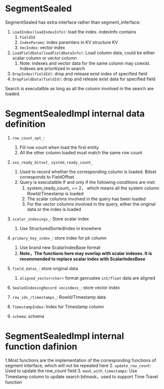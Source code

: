 # SegmentSealed
SegmentSealed has extra interface rather than segment_inferface:

1. `LoadIndex(loadIndexInfo)`: load the index. indexInfo contains
    1. `FieldId`
    2. `IndexParams`: index paramters in KV structure KV 
    3. `VecIndex`: vector index
2. `LoadFieldData(loadFieldDataInfo)`: Load column data, could be either scalar column or vector column
    1. Note: indexes and vector data for the same column may coexist. Indexes are prioritized in search 
3. `DropIndex(fieldId)`: drop and release exist index of specified field 
4. `DropFieldData(fieldId)`: drop and release exist data for specified field

Search is executatble as long as all the column involved in the search are loaded.

# SegmentSealedImpl internal data definition
1. `row_count_opt_`:
   1. Fill row count when load the first entity
   2. All the other column loaded must match the same row count
3. `xxx_ready_bitset_` `system_ready_count_`
   1. Used to record whether the corresponding column is loaded. Bitset corresponds to FieldOffset
   2. Query is executatble If and only if the following conditions are met:
      1. system_ready_count_ == 2， which means all the system column RowId/Timestamp is loaded
      2. The scalar columns involved in the query has been loaded
      3. For the vector columns involved in the query, either the original data or the index is loaded
4. `scalar_indexings_`: Store scalar index

   1. Use StructuredSortedIndex in knowhere 
5. `primary_key_index_`: store index for pk column
   1. Use brand new ScalarIndexBase format
   2. **Note，The functions here may overlap with scalar indexes. It is recommended to replace scalar index with ScalarIndexBase**
6. `field_datas_`: store original data
   1. `aligned_vector<char>` format ganruatee `int/float` data are aligned
7. `SealedIndexingRecord vecindexs_`: store vector index
8. `row_ids_/timestamps_`: RowId/Timestamp data
9. `TimestampIndex`: Index for Timestamp column
10. `schema`: schema

# SegmentSealedImpl internal function dafinion
1.Most functions are the implementation of the corresponding functions of segment interface, which will not be repeated here
2. `update_row_count`: Used to update the row_count field
3. `mask_with_timestamps`: Use Timestamp column to update search bitmask，used to support Time Travel function